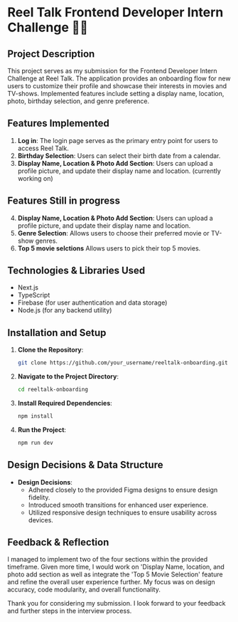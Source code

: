 # Reel Talk Frontend Developer Intern Challenge 🎥🍿

## Project Description

This project serves as my submission for the Frontend Developer Intern Challenge at Reel Talk. The application provides an onboarding flow for new users to customize their profile and showcase their interests in movies and TV-shows. Implemented features include setting a display name, location, photo, birthday selection, and genre preference.

## Features Implemented

1. **Log in**: The login page serves as the primary entry point for users to access Reel Talk.
2. **Birthday Selection**: Users can select their birth date from a calendar.
3. **Display Name, Location & Photo Add Section**: Users can upload a profile picture, and update their display name and location. (currently working on)

## Features Still in progress
4. **Display Name, Location & Photo Add Section**: Users can upload a profile picture, and update their display name and location.
5. **Genre Selection**: Allows users to choose their preferred movie or TV-show genres.
6. **Top 5 movie selctions**  Allows users to pick their top 5 movies.

## Technologies & Libraries Used

- Next.js
- TypeScript
- Firebase (for user authentication and data storage)
- Node.js (for any backend utility)

## Installation and Setup

1. **Clone the Repository**:
    ```bash
    git clone https://github.com/your_username/reeltalk-onboarding.git
    ```

2. **Navigate to the Project Directory**:
    ```bash
    cd reeltalk-onboarding
    ```

3. **Install Required Dependencies**:
    ```bash
    npm install
    ```

4. **Run the Project**:
    ```bash
    npm run dev
    ```

## Design Decisions & Data Structure

- **Design Decisions**:
  - Adhered closely to the provided Figma designs to ensure design fidelity.
  - Introduced smooth transitions for enhanced user experience.
  - Utilized responsive design techniques to ensure usability across devices.

## Feedback & Reflection

I managed to implement two of the four sections within the provided timeframe. Given more time, I would work on 'Display Name, location, and photo add section as well as integrate the 'Top 5 Movie Selection' feature and refine the overall user experience further. My focus was on design accuracy, code modularity, and overall functionality.


Thank you for considering my submission. I look forward to your feedback and further steps in the interview process.
